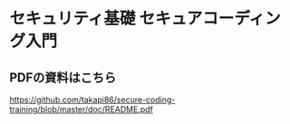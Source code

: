 # セキュリティ基礎 セキュアコーディング入門

## PDFの資料はこちら
https://github.com/takapi86/secure-coding-training/blob/master/doc/README.pdf
